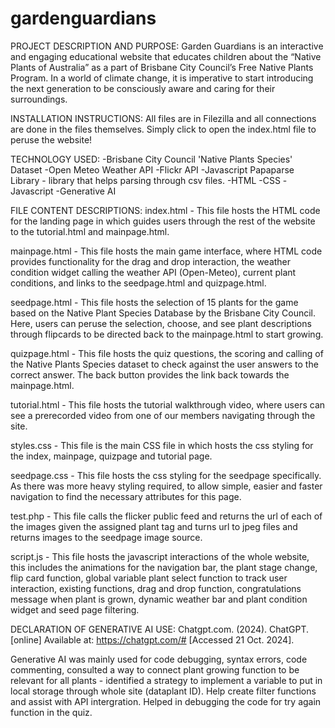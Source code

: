 # gardenguardians

PROJECT DESCRIPTION AND PURPOSE:
Garden Guardians is an interactive and engaging educational website that educates children about the “Native Plants of Australia” as a part of Brisbane City Council’s Free Native Plants Program. In a world of climate change, it is imperative to start introducing the next generation to be consciously aware and caring for their surroundings. 


INSTALLATION INSTRUCTIONS: 
All files are in Filezilla and all connections are done in the files themselves. Simply click to open the index.html file to peruse the website!


TECHNOLOGY USED:
-Brisbane City Council 'Native Plants Species' Dataset
-Open Meteo Weather API 
-Flickr API 
-Javascript Papaparse Library - library that helps parsing through csv files. 
-HTML
-CSS
-Javascript 
-Generative AI


FILE CONTENT DESCRIPTIONS:
index.html - This file hosts the HTML code for the landing page in which guides users through the rest of the website to the tutorial.html and mainpage.html.

mainpage.html - This file hosts the main game interface, where HTML code provides functionality for the drag and drop interaction, the weather condition widget calling the weather API (Open-Meteo), current plant conditions, and links to the seedpage.html and quizpage.html. 

seedpage.html - This file hosts the selection of 15 plants for the game based on the Native Plant Species Database by the Brisbane City Council. Here, users can peruse the selection, choose, and see plant descriptions through flipcards to be directed back to the mainpage.html to start growing. 

quizpage.html - This file hosts the quiz questions, the scoring and calling of the Native Plants Species dataset to check against the user answers to the correct answer. The back button provides the link back towards the mainpage.html. 

tutorial.html - This file hosts the tutorial walkthrough video, where users can see a prerecorded video from one of our members navigating through the site. 

styles.css - This file is the main CSS file in which hosts the css styling for the index, mainpage, quizpage and tutorial page. 

seedpage.css - This file hosts the css styling for the seedpage specifically. As there was more heavy styling required, to allow simple, easier and faster navigation to find the necessary attributes for this page. 

test.php - This file calls the flicker public feed and returns the url of each of the images given the assigned plant tag and turns url to jpeg files and returns images to the seedpage image source. 

script.js - This file hosts the javascript interactions of the whole website, this includes the animations for the navigation bar, the plant stage change, flip card function, global variable plant select function to track user interaction, existing functions, drag and drop function, congratulations message when plant is grown, dynamic weather bar and plant condition widget and seed page filtering. 


DECLARATION OF GENERATIVE AI USE: 
Chatgpt.com. (2024). ChatGPT. [online] Available at: https://chatgpt.com/# [Accessed 21 Oct. 2024].

Generative AI was mainly used for code debugging, syntax errors, code commenting, consulted a way to connect plant growing function to be relevant for all plants - identified a strategy to implement a variable to put in local storage through whole site (dataplant ID). Help create filter functions and assist with API intergration. Helped in debugging the code for try again function in the quiz.
